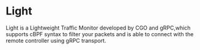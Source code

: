 # Light
Light is a Lightweight Traffic Monitor developed by CGO and gRPC,which supports cBPF syntax to filter your packets and is able to connect with the remote controller using gRPC transport.
